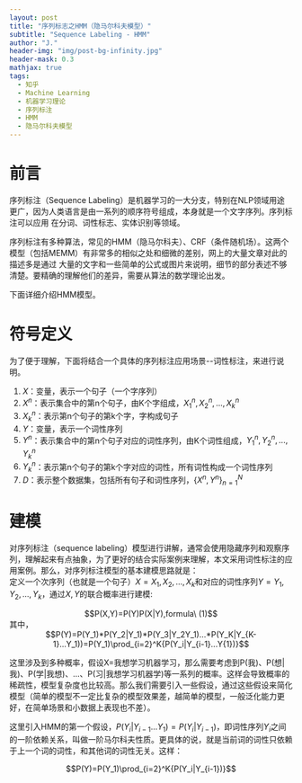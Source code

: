 ```yaml
---
layout: post
title: "序列标志之HMM（隐马尔科夫模型）"
subtitle: "Sequence Labeling - HMM"
author: "J."
header-img: "img/post-bg-infinity.jpg"
header-mask: 0.3
mathjax: true
tags:
  - 知乎
  - Machine Learning
  - 机器学习理论
  - 序列标注
  - HMM
  - 隐马尔科夫模型
---
```


# 前言

序列标注（Sequence Labeling）是机器学习的一大分支，特别在NLP领域用途更广，因为人类语言是由一系列的顺序符号组成，本身就是一个文字序列。序列标注可以应用
在分词、词性标志、实体识别等领域。

序列标注有多种算法，常见的HMM（隐马尔科夫）、CRF（条件随机场）。这两个模型（包括MEMM）有非常多的相似之处和细微的差别，网上的大量文章对此的描述多是通过
大量的文字和一些简单的公式或图片来说明，细节的部分表述不够清楚。要精确的理解他们的差异，需要从算法的数学理论出发。

下面详细介绍HMM模型。

# 符号定义

为了便于理解，下面将结合一个具体的序列标注应用场景--词性标注，来进行说明。
1. $X$：变量，表示一个句子（一个字序列）
2. $X^n$：表示集合中的第n个句子，由K个字组成，$X_1^n,X_2^n,...,X_k^n$
3. $X_k^n$：表示第n个句子的第k个字，字构成句子
4. $Y$：变量，表示一个词性序列
5. $Y^n$：表示集合中的第n个句子对应的词性序列，由K个词性组成，$Y_1^n,Y_2^n,...,Y_k^n$
6. $Y_k^n$：表示第n个句子的第k个字对应的词性，所有词性构成一个词性序列
6. $D$：表示整个数据集，包括所有句子和词性序列，${\{X^n,Y^n\}}_{n=1}^N$

# 建模
对序列标注（sequence labeling）模型进行讲解，通常会使用隐藏序列和观察序列，理解起来有点抽象，为了更好的结合实际案例来理解，本文采用词性标注的应用案例。那么，对序列标注模型的基本建模思路就是：<br>
定义一个次序列（也就是一个句子）$X=X_1,X_2,...,X_k$和对应的词性序列$Y=Y_1,Y_2,...,Y_k$，通过$X,Y$的联合概率进行建模:
<center>
  $$P(X,Y)=P(Y)P(X|Y),formula\ (1)$$
</center>
其中，
<center>
  $$P(Y)=P(Y_1)*P(Y_2|Y_1)*P(Y_3|Y_2Y_1)...*P(Y_K|Y_{K-1}...Y_1))=P(Y_1)\prod_{i=2}^K{P(Y_i|Y_{i-1}...Y{1})}$$
</center>

这里涉及到多种概率，假设X=我想学习机器学习，那么需要考虑到P(我)、P(想|我)、P(学|我想)、...、P(习|我想学习机器学)等一系列的概率。这样会导致概率的稀疏性，模型复杂度也比较高。那么我们需要引入一些假设，通过这些假设来简化模型（简单的模型不一定比复杂的模型效果差，越简单的模型，一般泛化能力更好，在简单场景和小数据上表现也不差）。  <br>


这里引入HMM的第一个假设，$P(Y_i|Y_{i-1}...Y_1)=P(Y_i|Y_{i-1})$，即词性序列$Y_i$之间的一阶依赖关系，叫做一阶马尔科夫性质。更具体的说，就是当前词的词性只依赖于上一个词的词性，和其他词的词性无关。这样：
<center>
  $$P(Y)=P(Y_1)\prod_{i=2}^K{P(Y_i|Y_{i-1})}$$
</center>

